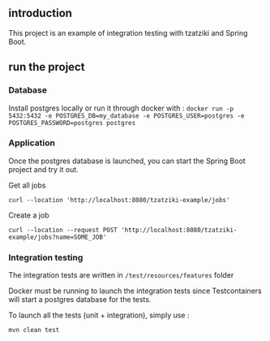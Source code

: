 ## introduction
This project is an example of integration testing with tzatziki and Spring Boot.

## run the project
### Database
Install postgres locally or run it through docker with :
`docker run -p 5432:5432 -e POSTGRES_DB=my_database -e POSTGRES_USER=postgres -e POSTGRES_PASSWORD=postgres postgres`

### Application
Once the postgres database is launched, you can start the Spring Boot project and try it out.

Get all jobs
```
curl --location 'http://localhost:8080/tzatziki-example/jobs'
```

Create a job
```
curl --location --request POST 'http://localhost:8080/tzatziki-example/jobs?name=SOME_JOB'
```

### Integration testing
The integration tests are written in `/test/resources/features` folder

Docker must be running to launch the integration tests since Testcontainers will start a postgres database for the tests.

To launch all the tests (unit + integration), simply use :
```
mvn clean test
```
